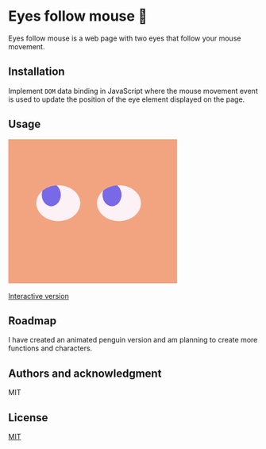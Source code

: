 # Eyes follow mouse 👀

Eyes follow mouse is a web page with two eyes that follow your mouse movement. 

## Installation
Implement `DOM` data binding in JavaScript where the mouse movement event is used to update the position of the eye element displayed on the page.

## Usage
<img src = 'example.png' width="340" height="290"> 

[Interactive version](https://anyapages.github.io/eyes.html)

## Roadmap
I have created an animated penguin version and am planning to create more functions and characters.

## Authors and acknowledgment
MIT

## License
[MIT](https://github.com/anyapages/eyes/blob/main/LICENSE)
